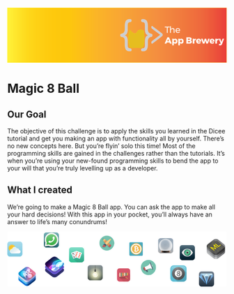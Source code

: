 ![App Brewery Banner](Documentation/AppBreweryBanner.png)

# Magic 8 Ball

## Our Goal

The objective of this challenge is to apply the skills you learned in the Dicee tutorial and get you making an app with functionality all by yourself. There’s no new concepts here. But you’re flyin’ solo this time! Most of the programming skills are gained in the challenges rather than the tutorials. It’s when you’re using your new-found programming skills to bend the app to your will that you’re truly levelling up as a developer.

## What I created

We’re going to make a Magic 8 Ball app. You can ask the app to make all your hard decisions! With this app in your pocket, you’ll always have an answer to life’s many conundrums!




![End Banner](Documentation/readme-end-banner.png)


